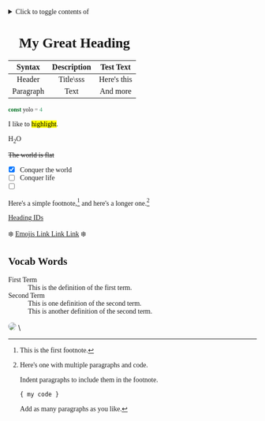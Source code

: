 <details>
<summary>Click to toggle contents of</summary>

```
CODE!
```
</details>
<h1 id="heading-id">🧸My Great Heading🧸</h1>

| Syntax      | Description | Test Text     |
| :----:      |    :----:   |        :----: |
| Header      | Title\sss   | Here's this   |
| Paragraph   | Text        | And more      |

```js
const yolo = 4
```

I like to <mark>highlight</mark>.

H<sub>2</sub>O

~~The world is flat~~

- [x] Conquer the world
- [ ] Conquer life
- [ ] 🦄🎉✨🌺✨

Here's a simple footnote,[^1] and here's a longer one.[^bignote]

[^1]: This is the first footnote.

[^bignote]: Here's one with multiple paragraphs and code.

    Indent paragraphs to include them in the footnote.

    `{ my code }`

    Add as many paragraphs as you like.

<a href="#heading-id">Heading IDs</a>

:snowflake: [Emojis Link Link Link](https://gist.github.com/rxaviers/7360908) :snowflake:

<dl>
    <h2>Vocab Words</h2>
    <dt>First Term</dt>
    <dd>This is the definition of the first term.</dd>
    <dt>Second Term</dt>
    <dd>This is one definition of the second term. </dd>
    <dd>This is another definition of the second term.</dd>
</dl>

<img src="https://m.lovethispic.com/uploaded_images/blogs/Inspiring-Gif-Quotes-Of-The-Day-49125-2.gif"/>


<style>
    *{
        font-family: georgia;
    }
    img{
        border-radius:80%; 
        filter:grayscale(.6);
    }
</style>\




